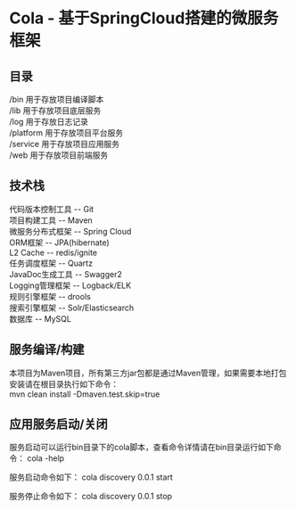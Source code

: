 # Cola - 基于SpringCloud搭建的微服务框架


## 目录
/bin        用于存放项目编译脚本<br/>
/lib        用于存放项目底层服务<br/>
/log        用于存放日志记录<br/>
/platform   用于存放项目平台服务<br/>
/service    用于存放项目应用服务<br/>
/web        用于存放项目前端服务<br/>


## 技术栈
代码版本控制工具 -- Git<br/>
项目构建工具 -- Maven<br/>
微服务分布式框架 -- Spring Cloud<br/>
ORM框架 -- JPA(hibernate)<br/>
L2 Cache -- redis/ignite<br/>
任务调度框架 -- Quartz<br/>
JavaDoc生成工具 -- Swagger2<br/>
Logging管理框架 -- Logback/ELK<br/>
规则引擎框架 -- drools<br/>
搜索引擎框架 -- Solr/Elasticsearch<br/>
数据库 -- MySQL<br/>

## 服务编译/构建
本项目为Maven项目，所有第三方jar包都是通过Maven管理，如果需要本地打包安装请在根目录执行如下命令：<br/>
mvn clean install -Dmaven.test.skip=true


## 应用服务启动/关闭
服务启动可以运行bin目录下的cola脚本，查看命令详情请在bin目录运行如下命令：
cola -help

服务启动命令如下：
cola discovery 0.0.1 start

服务停止命令如下：
cola discovery 0.0.1 stop

